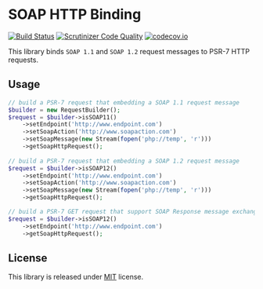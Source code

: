 # SOAP HTTP Binding
[![Build Status](https://travis-ci.org/meng-tian/soap-http-binding.svg?branch=master)](https://travis-ci.org/meng-tian/soap-http-binding)
[![Scrutinizer Code Quality](https://scrutinizer-ci.com/g/meng-tian/soap-http-binding/badges/quality-score.png?b=master)](https://scrutinizer-ci.com/g/meng-tian/soap-http-binding/?branch=master)
[![codecov.io](https://codecov.io/github/meng-tian/soap-http-binding/coverage.svg?branch=master)](https://codecov.io/github/meng-tian/soap-http-binding?branch=master)

This library binds `SOAP 1.1` and `SOAP 1.2` request messages to PSR-7 HTTP requests.

## Usage

```php
// build a PSR-7 request that embedding a SOAP 1.1 request message
$builder = new RequestBuilder();
$request = $builder->isSOAP11()
    ->setEndpoint('http://www.endpoint.com')
    ->setSoapAction('http://www.soapaction.com')
    ->setSoapMessage(new Stream(fopen('php://temp', 'r')))
    ->getSoapHttpRequest();
    
// build a PSR-7 request that embedding a SOAP 1.2 request message
$request = $builder->isSOAP12()
    ->setEndpoint('http://www.endpoint.com')
    ->setSoapAction('http://www.soapaction.com')
    ->setSoapMessage(new Stream(fopen('php://temp', 'r')))
    ->getSoapHttpRequest();

// build a PSR-7 GET request that support SOAP Response message exchange pattern
$request = $builder->isSOAP12()
    ->setEndpoint('http://www.endpoint.com')
    ->getSoapHttpRequest();
```

## License
This library is released under [MIT](https://github.com/meng-tian/soap-http-binding/blob/master/LICENSE) license.

